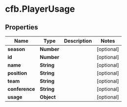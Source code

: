 # cfb.PlayerUsage

## Properties
Name | Type | Description | Notes
------------ | ------------- | ------------- | -------------
**season** | **Number** |  | [optional] 
**id** | **Number** |  | [optional] 
**name** | **String** |  | [optional] 
**position** | **String** |  | [optional] 
**team** | **String** |  | [optional] 
**conference** | **String** |  | [optional] 
**usage** | **Object** |  | [optional] 



